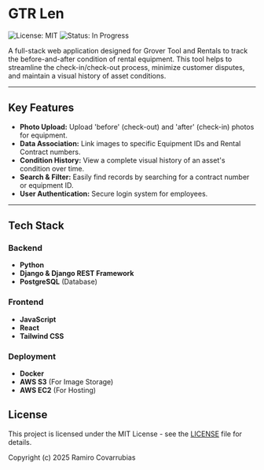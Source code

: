 # GTR Len
![License: MIT](https://img.shields.io/badge/License-MIT-yellow.svg)
![Status: In Progress](https://img.shields.io/badge/status-in%20progress-blue)

A full-stack web application designed for Grover Tool and Rentals to track the before-and-after condition of rental equipment. This tool helps to streamline the check-in/check-out process, minimize customer disputes, and maintain a visual history of asset conditions.

---

## Key Features

- **Photo Upload:** Upload 'before' (check-out) and 'after' (check-in) photos for equipment.
- **Data Association:** Link images to specific Equipment IDs and Rental Contract numbers.
- **Condition History:** View a complete visual history of an asset's condition over time.
- **Search & Filter:** Easily find records by searching for a contract number or equipment ID.
- **User Authentication:** Secure login system for employees.

---

## Tech Stack

### Backend
- **Python**
- **Django & Django REST Framework**
- **PostgreSQL** (Database)

### Frontend
- **JavaScript**
- **React**
- **Tailwind CSS**

### Deployment
- **Docker**
- **AWS S3** (For Image Storage)
- **AWS EC2** (For Hosting)

## License

This project is licensed under the MIT License - see the [LICENSE](LICENSE) file for details.

Copyright (c) 2025 Ramiro Covarrubias
